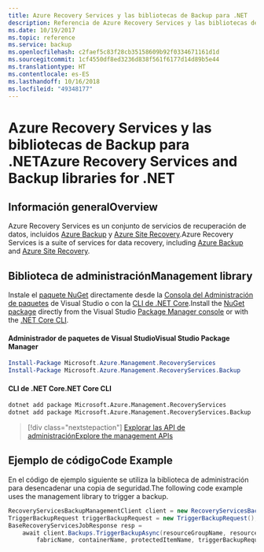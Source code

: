 ```yaml
---
title: Azure Recovery Services y las bibliotecas de Backup para .NET
description: Referencia de Azure Recovery Services y las bibliotecas de Backup para .NET
ms.date: 10/19/2017
ms.topic: reference
ms.service: backup
ms.openlocfilehash: c2faef5c83f28cb35158609b92f0334671161d1d
ms.sourcegitcommit: 1cf4550df8ed3236d838f561f6177d14d89b5e44
ms.translationtype: HT
ms.contentlocale: es-ES
ms.lasthandoff: 10/16/2018
ms.locfileid: "49348177"
---
```

# <a name="azure-recovery-services-and-backup-libraries-for-net"></a><span data-ttu-id="92e71-103">Azure Recovery Services y las bibliotecas de Backup para .NET</span><span class="sxs-lookup"><span data-stu-id="92e71-103">Azure Recovery Services and Backup libraries for .NET</span></span>

## <a name="overview"></a><span data-ttu-id="92e71-104">Información general</span><span class="sxs-lookup"><span data-stu-id="92e71-104">Overview</span></span>

<span data-ttu-id="92e71-105">Azure Recovery Services es un conjunto de servicios de recuperación de datos, incluidos [Azure Backup](/azure/backup/) y [Azure Site Recovery](/azure/site-recovery/).</span><span class="sxs-lookup"><span data-stu-id="92e71-105">Azure Recovery Services is a suite of services for data recovery, including [Azure Backup](/azure/backup/) and [Azure Site Recovery](/azure/site-recovery/).</span></span>

## <a name="management-library"></a><span data-ttu-id="92e71-106">Biblioteca de administración</span><span class="sxs-lookup"><span data-stu-id="92e71-106">Management library</span></span>

<span data-ttu-id="92e71-107">Instale el [paquete NuGet](https://www.nuget.org/packages/Microsoft.Azure.Management.RecoveryServices) directamente desde la [Consola del Administración de paquetes][PackageManager] de Visual Studio o con la [CLI de .NET Core][DotNetCLI].</span><span class="sxs-lookup"><span data-stu-id="92e71-107">Install the [NuGet package](https://www.nuget.org/packages/Microsoft.Azure.Management.RecoveryServices) directly from the Visual Studio [Package Manager console][PackageManager] or with the [.NET Core CLI][DotNetCLI].</span></span>

#### <a name="visual-studio-package-manager"></a><span data-ttu-id="92e71-108">Administrador de paquetes de Visual Studio</span><span class="sxs-lookup"><span data-stu-id="92e71-108">Visual Studio Package Manager</span></span>

```powershell
Install-Package Microsoft.Azure.Management.RecoveryServices
Install-Package Microsoft.Azure.Management.RecoveryServices.Backup
```

#### <a name="net-core-cli"></a><span data-ttu-id="92e71-109">CLI de .NET Core</span><span class="sxs-lookup"><span data-stu-id="92e71-109">.NET Core CLI</span></span>

```bash
dotnet add package Microsoft.Azure.Management.RecoveryServices
dotnet add package Microsoft.Azure.Management.RecoveryServices.Backup
```

> [!div class="nextstepaction"]
> [<span data-ttu-id="92e71-110">Explorar las API de administración</span><span class="sxs-lookup"><span data-stu-id="92e71-110">Explore the management APIs</span></span>](/dotnet/api/overview/azure/recoveryservices/management)


## <a name="code-example"></a><span data-ttu-id="92e71-111">Ejemplo de código</span><span class="sxs-lookup"><span data-stu-id="92e71-111">Code Example</span></span>

<span data-ttu-id="92e71-112">En el código de ejemplo siguiente se utiliza la biblioteca de administración para desencadenar una copia de seguridad.</span><span class="sxs-lookup"><span data-stu-id="92e71-112">The following code example uses the management library to trigger a backup.</span></span>

```csharp
RecoveryServicesBackupManagementClient client = new RecoveryServicesBackupManagementClient(credentials);
TriggerBackupRequest triggerBackupRequest = new TriggerBackupRequest();
BaseRecoveryServicesJobResponse resp =
    await client.Backups.TriggerBackupAsync(resourceGroupName, resourceName, null,
        fabricName, containerName, protectedItemName, triggerBackupRequest);
```

[PackageManager]: https://docs.microsoft.com/nuget/tools/package-manager-console
[DotNetCLI]: https://docs.microsoft.com/dotnet/core/tools/dotnet-add-package
